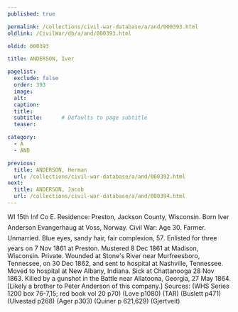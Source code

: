 ```yaml
---
published: true

permalink: /collections/civil-war-database/a/and/000393.html
oldlink: /CivilWar/db/a/and/000393.html

oldid: 000393

title: ANDERSON, Iver

pagelist:
  exclude: false
  order: 393
  image: 
  alt:
  caption:
  title:
  subtitle:      # Defaults to page subtitle
  teaser:

category: 
  - A 
  - AND

previous:
  title: ANDERSON, Herman
  url: /collections/civil-war-database/a/and/000392.html  
next:
  title: ANDERSON, Jacob
  url: /collections/civil-war-database/a/and/000394.html   
---
```

WI 15th Inf Co E. Residence: Preston, Jackson County, Wisconsin. Born &#147;Iver Anderson Evangerhaug&#148; at Voss, Norway. Civil War: Age 30. Farmer. Unmarried. Blue eyes, sandy hair, fair complexion, 5&#146;7&#148;. Enlisted for three years on 7 Nov 1861 at Preston. Mustered 8 Dec 1861 at Madison, Wisconsin. Private. Wounded at Stone&#39;s River near Murfreesboro, Tennessee, on 30 Dec 1862, and sent to hospital at Nashville, Tennessee. Moved to hospital at New Albany, Indiana. Sick at Chattanooga 28 Nov 1863. Killed by a gunshot in the Battle near Allatoona, Georgia, 27 May 1864. [Likely a brother to Peter Anderson of this company.] Sources: (WHS Series 1200 box 76-7,15; red book vol 20 p70) (Love p1080) (TAR) (Buslett p471) (Ulvestad p268) (Ager p303) (Quiner p 621,629) (Gjertveit)